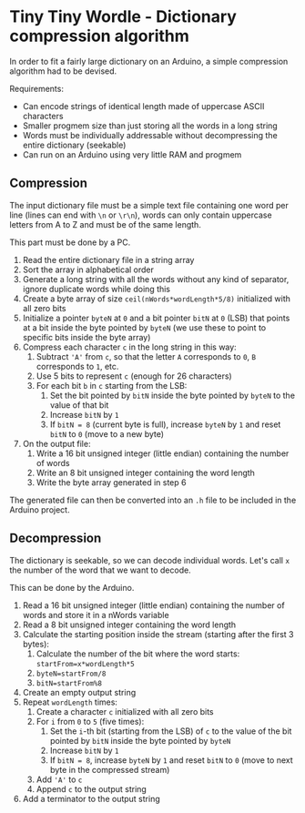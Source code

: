 # Tiny Tiny Wordle - Dictionary compression algorithm
In order to fit a fairly large dictionary on an Arduino, a simple compression algorithm had to be devised.

Requirements:
* Can encode strings of identical length made of uppercase ASCII characters
* Smaller progmem size than just storing all the words in a long string
* Words must be individually addressable without decompressing the entire dictionary (seekable)
* Can run on an Arduino using very little RAM and progmem

## Compression
The input dictionary file must be a simple text file containing one word per line (lines can end with `\n` or `\r\n`), words can only contain uppercase letters from A to Z and must be of the same length.

This part must be done by a PC.

1. Read the entire dictionary file in a string array
2. Sort the array in alphabetical order
3. Generate a long string with all the words without any kind of separator, ignore duplicate words while doing this
4. Create a byte array of size `ceil(nWords*wordLength*5/8)` initialized with all zero bits
5. Initialize a pointer `byteN` at `0` and a bit pointer `bitN` at `0` (LSB) that points at a bit inside the byte pointed by `byteN` (we use these to point to specific bits inside the byte array)
6. Compress each character `c` in the long string in this way:
    1. Subtract `'A'` from `c`, so that the letter `A` corresponds to `0`, `B` corresponds to `1`, etc.
    2. Use 5 bits to represent `c` (enough for 26 characters)
    3. For each bit `b` in `c` starting from the LSB:
        1. Set the bit pointed by `bitN` inside the byte pointed by `byteN` to the value of that bit
        2. Increase `bitN` by `1`
        3. If `bitN = 8` (current byte is full), increase `byteN` by `1` and reset `bitN` to `0` (move to a new byte)
7. On the output file:
    1. Write a 16 bit unsigned integer (little endian) containing the number of words
    2. Write an 8 bit unsigned integer containing the word length
    3. Write the byte array generated in step 6

The generated file can then be converted into an `.h` file to be included in the Arduino project.

## Decompression
The dictionary is seekable, so we can decode individual words. Let's call `x` the number of the word that we want to decode.

This can be done by the Arduino.

1. Read a 16 bit unsigned integer (little endian) containing the number of words and store it in a nWords variable
2. Read a 8 bit unsigned integer containing the word length
3. Calculate the starting position inside the stream (starting after the first 3 bytes):
    1. Calculate the number of the bit where the word starts: `startFrom=x*wordLength*5`
    2. `byteN=startFrom/8`
    3. `bitN=startFrom%8`
4. Create an empty output string
5. Repeat `wordLength` times:
    1. Create a character `c` initialized with all zero bits
    1. For `i` from `0` to `5` (five times):
        1. Set the `i`-th bit (starting from the LSB) of `c` to the value of the bit pointed by `bitN` inside the byte pointed by `byteN`
        2. Increase `bitN` by `1`
        3. If `bitN = 8`, increase `byteN` by `1` and reset `bitN` to `0` (move to next byte in the compressed stream)
    2. Add `'A'` to `c`
    3. Append `c` to the output string
6. Add a terminator to the output string
